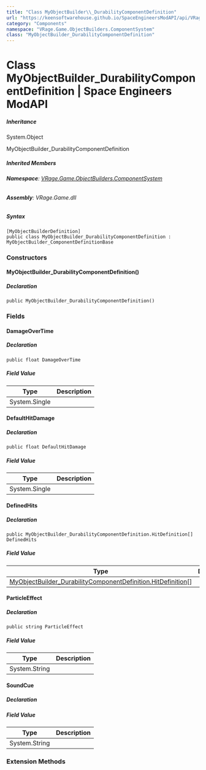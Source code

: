 ```yaml
---
title: "Class MyObjectBuilder\\_DurabilityComponentDefinition"
url: "https://keensoftwarehouse.github.io/SpaceEngineersModAPI/api/VRage.Game.ObjectBuilders.ComponentSystem.MyObjectBuilder_DurabilityComponentDefinition.html"
category: "Components"
namespace: "VRage.Game.ObjectBuilders.ComponentSystem"
class: "MyObjectBuilder_DurabilityComponentDefinition"
---
```


# Class MyObjectBuilder\_DurabilityComponentDefinition | Space Engineers ModAPI

##### Inheritance

System.Object

MyObjectBuilder\_DurabilityComponentDefinition

##### Inherited Members

###### **Namespace**: [VRage.Game.ObjectBuilders.ComponentSystem](https://keensoftwarehouse.github.io/SpaceEngineersModAPI/api/VRage.Game.ObjectBuilders.ComponentSystem.html)

###### **Assembly**: VRage.Game.dll

##### Syntax

```
[MyObjectBuilderDefinition]
public class MyObjectBuilder_DurabilityComponentDefinition : MyObjectBuilder_ComponentDefinitionBase
```

### Constructors

#### MyObjectBuilder\_DurabilityComponentDefinition()

##### Declaration

```
public MyObjectBuilder_DurabilityComponentDefinition()
```

### Fields

#### DamageOverTime

##### Declaration

```
public float DamageOverTime
```

##### Field Value

| Type | Description |
| --- | --- |
| System.Single |     |

#### DefaultHitDamage

##### Declaration

```
public float DefaultHitDamage
```

##### Field Value

| Type | Description |
| --- | --- |
| System.Single |     |

#### DefinedHits

##### Declaration

```
public MyObjectBuilder_DurabilityComponentDefinition.HitDefinition[] DefinedHits
```

##### Field Value

| Type | Description |
| --- | --- |
| [MyObjectBuilder\_DurabilityComponentDefinition.HitDefinition](https://keensoftwarehouse.github.io/SpaceEngineersModAPI/api/VRage.Game.ObjectBuilders.ComponentSystem.MyObjectBuilder_DurabilityComponentDefinition.HitDefinition.html)\[\] |     |

#### ParticleEffect

##### Declaration

```
public string ParticleEffect
```

##### Field Value

| Type | Description |
| --- | --- |
| System.String |     |

#### SoundCue

##### Declaration

##### Field Value

| Type | Description |
| --- | --- |
| System.String |     |

### Extension Methods